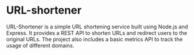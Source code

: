 # URL-shortener
URL-Shortener is a simple URL shortening service built using Node.js and Express. It provides a REST API to shorten URLs and redirect users to the original URLs. The project also includes a basic metrics API to track the usage of different domains.
